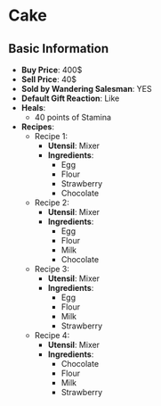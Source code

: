 # Cake

## Basic Information

- **Buy Price**: 400$
- **Sell Price**: 40$
- **Sold by Wandering Salesman**: YES
- **Default Gift Reaction**: Like
- **Heals**:
  - 40 points of Stamina
- **Recipes**:
  - Recipe 1:
    - **Utensil**: Mixer
    - **Ingredients**:
      - Egg
      - Flour
      - Strawberry
      - Chocolate
  - Recipe 2:
    - **Utensil**: Mixer
    - **Ingredients**:
      - Egg
      - Flour
      - Milk
      - Chocolate
  - Recipe 3:
    - **Utensil**: Mixer
    - **Ingredients**:
      - Egg
      - Flour
      - Milk
      - Strawberry
  - Recipe 4:
    - **Utensil**: Mixer
    - **Ingredients**:
      - Chocolate
      - Flour
      - Milk
      - Strawberry